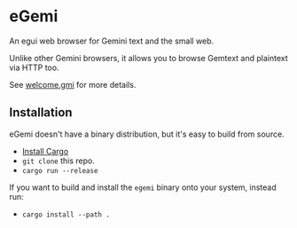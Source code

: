 # eGemi

An egui web browser for Gemini text and the small web.

Unlike other Gemini browsers, it allows you to browse Gemtext and plaintext via HTTP too.

See [welcome.gmi] for more details. 


## Installation

eGemi doesn't have a binary distribution, but it's easy to build from source.

 * [Install Cargo]
 * `git clone` this repo.
 * `cargo run --release`

If you want to build and install the `egemi` binary onto your system, instead run:

 * `cargo install --path .`


[welcome.gmi]: ./welcome.gmi
[Install Cargo]: https://doc.rust-lang.org/cargo/getting-started/installation.html
